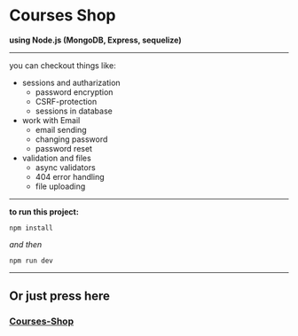 # Courses Shop
**using Node.js (MongoDB, Express, sequelize)**

***

you can checkout things like:

- sessions and autharization
    * password encryption
    * CSRF-protection
    * sessions in database
- work with Email
    * email sending
    * changing password
    * password reset
- validation and files
    * async validators
    * 404 error handling
    * file uploading

---

**to run this project:**

``` npm install ```

_and then_

``` npm run dev ```

---

## Or just press here

### [Courses-Shop](https://courses-shop-nodejs.herokuapp.com/)
